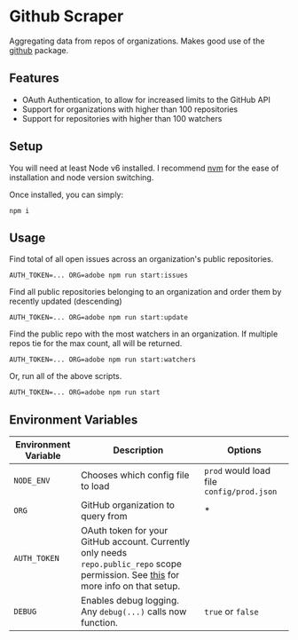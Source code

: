 # Github Scraper

Aggregating data from repos of organizations. Makes good use of the [github](https://github.com/octokit/node-github) package.

## Features

* OAuth Authentication, to allow for increased limits to the GitHub API
* Support for organizations with higher than 100 repositories
* Support for repositories with higher than 100 watchers

## Setup

You will need at least Node v6 installed. I recommend [nvm](https://github.com/creationix/nvm#install-script) for the ease of installation and node version switching.

Once installed, you can simply:

```
npm i
```

## Usage

Find total of all open issues across an organization's public repositories.
```
AUTH_TOKEN=... ORG=adobe npm run start:issues
```

Find all public repositories belonging to an organization and order them by recently updated (descending)
```
AUTH_TOKEN=... ORG=adobe npm run start:update
```

Find the public repo with the most watchers in an organization. If multiple repos tie for the max count, all will be returned.
```
AUTH_TOKEN=... ORG=adobe npm run start:watchers
```

Or, run all of the above scripts.
```
AUTH_TOKEN=... ORG=adobe npm run start
```

## Environment Variables

 | Environment Variable | Description | Options |
 | -------------------- | ----------- | ------- |
 | `NODE_ENV` | Chooses which config file to load | `prod` would load file `config/prod.json` |
 | `ORG` | GitHub organization to query from | * |
 | `AUTH_TOKEN` | OAuth token for your GitHub account. Currently only needs `repo.public_repo` scope permission. See [this](https://help.github.com/articles/creating-a-personal-access-token-for-the-command-line/) for more info on that setup. | |
 | `DEBUG` | Enables debug logging. Any `debug(...)` calls now function. | `true` or `false` |
